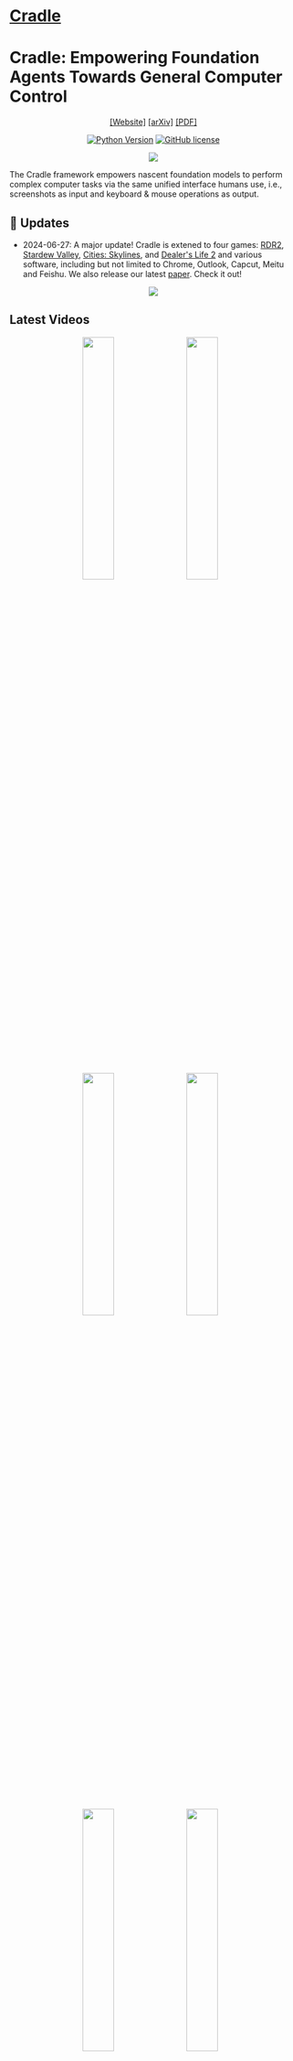 # [Cradle](https://github.com/BAAI-Agents/Cradle)

# Cradle: Empowering Foundation Agents Towards General Computer Control

<div align="center">

[[Website]](https://baai-agents.github.io/Cradle/)
[[arXiv]](https://arxiv.org/abs/2403.03186)
[[PDF]](https://arxiv.org/pdf/2403.03186)

[![Python Version](https://img.shields.io/badge/Python-3.10-blue.svg)]()
[![GitHub license](https://img.shields.io/badge/MIT-blue)]()

![](docs/images/cradle-intro-cr.png)

</div>

The Cradle framework empowers nascent foundation models to perform complex computer tasks
via the same unified interface humans use, i.e., screenshots as input and keyboard & mouse operations as output.

## 📢 Updates
- 2024-06-27: A major update! Cradle is extened to four games: [RDR2](https://www.rockstargames.com/reddeadredemption2), [Stardew Valley](https://www.stardewvalley.net/), [Cities: Skylines](https://www.paradoxinteractive.com/games/cities-skylines/about), and [Dealer's Life 2](https://abyteentertainment.com/dealers-life-2/) and various software, including but not limited to Chrome, Outlook, Capcut, Meitu and Feishu. We also release our latest [paper](https://arxiv.org/pdf/2403.03186). Check it out!

<div align="center">

![](docs/images/gcc.jpg)

</div>

## Latest Videos
<div align="center">
<a alt="Watch the video" href="https://www.youtube.com/watch?v=fkkSJw1iJJ8"><img src="./docs/envs/images/rdr2/RDR2_story_cover.jpg" width="33%" /></a>
&nbsp;&nbsp;
<a alt="Watch the video" href="https://www.youtube.com/watch?v=ay5gBqzPcDE"><img src="./docs/envs/images/rdr2/RDR2_openended_cover.jpg" width="33%" /></a>
&nbsp;&nbsp;
<a alt="Watch the video" href="https://www.youtube.com/watch?v=regULK_60_8"><img src="./docs/envs/images/skylines/cityskyline_video_cover.png" width="33%" /></a>
&nbsp;&nbsp;
<a alt="Watch the video" href="https://www.youtube.com/watch?v=Kaiz4yJieUk"><img src="./docs/envs/images/stardew/stardew_video_cover.png" width="33%" /></a>
&nbsp;&nbsp;
<a alt="Watch the video" href="https://www.youtube.com/watch?v=WZiL_0V880M"><img src="./docs/envs/images/dealers/dealer_video_cover.png" width="33%" /></a>
&nbsp;&nbsp;
<a alt="Watch the video" href="https://www.youtube.com/watch?v=uWgLnZmpVTM"><img src="./docs/envs/images/software/Software_cover.png" width="33%" /></a>
&nbsp;&nbsp;
</div>

Click on either of the video thumbnails above to watch them on YouTube.

# 💾 Installation

## Prepare the Environment File
We currently provide access to OpenAI's and Claude's API. Please create a `.env` file in the root of the repository to store the keys (one of them is enough).

Sample `.env` file containing private information:
```
OA_OPENAI_KEY = "abc123abc123abc123abc123abc123ab"
RF_CLAUDE_AK = "abc123abc123abc123abc123abc123ab" # Access Key for Claude
RF_CLAUDE_SK = "123abc123abc123abc123abc123abc12" # Secret Access Key for Claude
AZ_OPENAI_KEY = "123abc123abc123abc123abc123abc12"
AZ_BASE_URL = "https://abc123.openai.azure.com/"
RF_CLAUDE_AK = "abc123abc123abc123abc123abc123ab"
RF_CLAUDE_SK = "123abc123abc123abc123abc123abc12"
IDE_NAME = "Code"
```
OA_OPENAI_KEY is the OpenAI API key. You can get it from the [OpenAI](https://platform.openai.com/api-keys).

AZ_OPENAI_KEY is the Azure OpenAI API key. You can get it from the [Azure Portal](https://portal.azure.com/#view/HubsExtension/BrowseResource/resourceType/Microsoft.CognitiveServices%2Faccounts).

OA_CLAUDE_KEY is the Anthropic Claude API key. You can get it from the [Anthropic](https://console.anthropic.com/settings/keys).

RF_CLAUDE_AK and RF_CLAUDE_SK are AWS Restful API key and secret key for Claude API.

IDE_NAME refers to the IDE environment in which the repository's code runs, such as `PyCharm` or `Code` (VSCode). It is primarily used to enable automatic switching between the IDE and the target environment.


## Setup

### Python Environment
Please setup your python environment and install the required dependencies as:
```bash
# Clone the repository
git clone https://github.com/BAAI-Agents/Cradle.git
cd Cradle

# Create a new conda environment
conda create --name cradle-dev python=3.10
conda activate cradle-dev
pip install -r requirements.txt
```

### Install the OCR Tools
```
1. Option 1
# Download best-matching version of specific model for your spaCy installation
python -m spacy download en_core_web_lg

or

# pip install .tar.gz archive or .whl from path or URL
pip install https://github.com/explosion/spacy-models/releases/download/en_core_web_lg-3.7.1/en_core_web_lg-3.7.1.tar.gz

2. Option 2
# Copy this url https://github.com/explosion/spacy-models/releases/download/en_core_web_lg-3.7.1/en_core_web_lg-3.7.1.tar.gz
# Paste it in the browser and download the file to res/spacy/data
cd res/spacy/data
pip install en_core_web_lg-3.7.1.tar.gz
```

# 🚀 Get Started
Due to the vast differences between each game and software, we have provided the specific settings for each of them below.
1. [Red Dead Redemption 2](docs/envs/rdr2.md)
2. [Stardew Valley](docs/envs/stardew.md)
3. [Cities: Skylines](docs/envs/skylines.md)
4. [Dealer's Life 2](docs/envs/dealers.md)
5. [Software](docs/envs/software.md)

<div align="center">
<img src="./docs/images/games_wheel.png" height="365" /> <img src="./docs/images/applications_wheel.png" height="365" />
</div>

# 🌲 File Structure
Since some users may want to apply our framework to new games, this section primarily showcases the core directories and organizational structure of Cradle. We will highlight in "⭐⭐⭐" the modules related to migrating to new games, and provide detailed explanations later.
```
Cradle
├── cache # Cache the GroundingDino model and the bert-base-uncased model
├── conf # ⭐⭐⭐ The configuration files for the environment and the llm model
│   ├── env_config_dealers.json
│   ├── env_config_rdr2_main_storyline.json
│   ├── env_config_rdr2_open_ended_mission.json
│   ├── env_config_skylines.json
│   ├── env_config_stardew_cultivation.json
│   ├── env_config_stardew_farm_clearup.json
│   ├── env_config_stardew_shopping.json
│   ├── openai_config.json
│   ├── claude_config.json
│   ├── restful_claude_config.json
│   └── ...
├── deps # The dependencies for the Cradle framework, ignore this folder
├── docs # The documentation for the Cradle framework, ignore this folder
├── res # The resources for the Cradle framework
│   ├── models # Ignore this folder
│   ├── tool # Subfinder for RDR2
│   ├── [game or software] # ⭐⭐⭐ The resources for game, exmpale: rdr2, dealers, skylines, stardew, outlook, chrome, capcut, meitu, feishu
│   │   ├── prompts # The prompts for the game
│   │   │   └── templates
│   │   │       ├── action_planning.prompt
│   │   │       ├── information_gathering.prompt
│   │   │       ├── self_reflection.prompt
│   │   │       └── task_inference.prompt
│   │   ├── skills # The skills json for the game, it will be generated automatically
│   │   ├── icons # The icons difficult for GPT-4 to recognize in the game can be replaced with text for better recognition using an icon replacer
│   │   └── saves # Save files in the game
│   └── ...
├── requirements.txt # The requirements for the Cradle framework
├── runner.py # The main entry for the Cradle framework
├── cradle # Cradle's core modules
│   ├── config # The configuration for the Cradle framework
│   ├── environment # The environment for the Cradle framework
│   │   ├── [game or software] # ⭐⭐⭐ The environment for the game, exmpale: rdr2, dealers, skylines, stardew, outlook, chrome, capcut, meitu, feishu
│   │   │   ├── __init__.py # The initialization file for the environment
│   │   │   ├── atomic_skills # Atomic skills in the game. Users should customise them to suit the needs of the game or software, e.g. character movement
│   │   │   ├── composite_skills # Combination skills for atomic skills in games or software
│   │   │   ├── skill_registry.py # The skill registry for the game. Will register all atomic skills and composite skills into the registry.
│   │   │   └── ui_control.py # The UI control for the game. Define functions to pause the game and switch to the game window
│   │   └── ...
│   ├── gameio # Interfaces that directly wrap the skill registry and ui control in the environment
│   ├── log # The log for the Cradle framework
│   ├── memory # The memory for the Cradle framework
│   ├── module # Currently there is only the skill execution module. Later will migrate action planning, self-reflection and other modules from planner and provider
│   ├── planner # The planner for the Cradle framework. Unified interface for action planning, self-reflection and other modules. This module will be deleted later and will be moved to the module module.
│   ├── runner # ⭐⭐⭐ The logical flow of execution for each game and software. All game and software processes will then be unified into a single runner
│   ├── utils # Defines some helper functions such as save json and load json
│   └── provider # The provider for the Cradle framework. We have semantically decomposed most of the execution flow in the runner into providers
│       ├── augment # Methods for image augmentation
│       ├── llm # Call for the LLM model, e.g. OpenAI's GPT-4o, Claude, etc.
│       ├── module # ⭐⭐⭐ The module for the Cradle framework. e.g., action planning, self-reflection and other modules. It will be migrated to the cradle/module later.
│       ├── object_detect # Methods for object detection
│       ├── process # ⭐⭐⭐ Methods for pre-processing and post-processing for action planning, self-reflection and other modules
│       ├── video # Methods for video processing
│       ├── others # Methods for other operations, e.g., save and load coordinates for skylines
│       ├── circle_detector.py # The circle detector for the rdr2
│       ├── icon_replacer.py # Methods for replacing icons with text
│       ├── sam_provider.py # Segment anything for software
│       └── ...
└── ...
```

# 📚 Migrate to New Game
Since each game's settings and the operating systems they are compatible with are different, Cradle cannot simply replace one game name to migrate to a new game. We suggest considering each game specifically. For example, RDR2, an independent AAA game, requires real-time combat, so we need to pause the game to wait for GPT-4o's response and then unpause the game to execute the actions. Stardew has the same issue. Other games like Dealer's Life 2 and Cities: Skylines do not have real-time requirements, so they do not need to pause. If the new game is similar to the latter, we recommend copying Cities: Skylines' implementation and following its implementation path to create the corresponding modules. Although each game may differ significantly, our Cradle framework can still achieve a unified adaptation for a game. Assuming the new game's name is **newgame**, the specific migration pipeline can be found [Migrate to New Game Guide](docs/envs/new_game.md). 

# Citation
If you find our work useful, please consider citing us!
```
@article{tan2024cradle,
  title={Cradle: Empowering Foundation Agents towards General Computer Control},
  author={Weihao Tan and Wentao Zhang and Xinrun Xu and Haochong Xia and Ziluo Ding and Boyu Li and Bohan Zhou and Junpeng Yue and Jiechuan Jiang and Yewen Li and Ruyi An and Molei Qin and Chuqiao Zong and Longtao Zheng and Yujie Wu and Xiaoqiang Chai and Yifei Bi and Tianbao Xie and Pengjie Gu and Xiyun Li and Ceyao Zhang and Long Tian and Chaojie Wang and Xinrun Wang and Börje F. Karlsson and Bo An and Shuicheng Yan and Zongqing Lu},
  journal={arXiv preprint arXiv:2403.03186},
  year={2024}
}
```
[//]: # (```)
[//]: # (@article{weihao2024cradle,)
[//]: # (  title     = {{Cradle: Empowering Foundation Agents towards General Computer Control}},)
[//]: # (  author    = {Weihao Tan and Wentao Zhang and Xinrun Xu and Haochong Xia and Ziluo Ding and Boyu Li and Bohan Zhou and Junpeng Yue and Jiechuan Jiang and Yewen Li and Ruyi An and Molei Qin and Chuqiao Zong and Longtao Zheng and Yujie Wu and Xiaoqiang Chai and Yifei Bi and Tianbao Xie and Pengjie Gu and Xiyun Li and Ceyao Zhang and Long Tian and Chaojie Wang and Xinrun Wang and Börje F. Karlsson and Bo An and Shuicheng Yan and Zongqing Lu},)
[//]: # (  journal   = {arXiv:2403.03186},)
[//]: # (  month     = {March},)
[//]: # (  year      = {2024},)
[//]: # (  primaryClass={cs.AI})
[//]: # (})
[//]: # (```)
